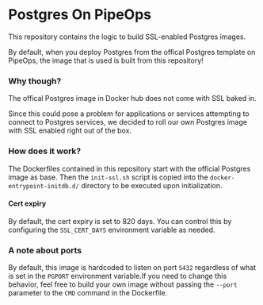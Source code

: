# Postgres On PipeOps

This repository contains the logic to build SSL-enabled Postgres images.

By default, when you deploy Postgres from the offical Postgres template on PipeOps, the image that is used is built from this repository!

### Why though?

The offical Postgres image in Docker hub does not come with SSL baked in.

Since this could pose a problem for applications or services attempting to connect to Postgres services, we decided to roll our own Postgres image with SSL enabled right out of the box.

### How does it work?

The Dockerfiles contained in this repository start with the official Postgres image as base.  Then the `init-ssl.sh` script is copied into the `docker-entrypoint-initdb.d/` directory to be executed upon initialization.

#### Cert expiry
By default, the cert expiry is set to 820 days.  You can control this by configuring the `SSL_CERT_DAYS` environment variable as needed.

### A note about ports

By default, this image is hardcoded to listen on port `5432` regardless of what is set in the `PGPORT` environment variable.If you need to change this behavior, feel free to build your own image without passing the `--port` parameter to the `CMD` command in the Dockerfile.
